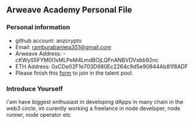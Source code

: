 ## Arweave Academy Personal File

### Personal information

- github account: anzcrypto
- Email: ramburabanieja351@gmail.com
- Arweave Address: -cKWyS5FYM0I1xMLPeM4LmdBOjLQFnANBVDVxbb92nc
- ETH Address: 0xCDe02F1e703D980Ec2264c9d5e90844Ab81f8ADF
- Please finish this [form](https://docs.google.com/forms/d/e/1FAIpQLSfWA5fIIcBgmRppm3jNz5vmf9Mai_QMVil-2pO4r7YKn_Zhtw/viewform?usp=sf_link) to join in the talent pool.

### Introduce Yourself
 i'am have biggest enthusiast in developing dApps in many chain in the web3 circle, im curently working a freelance in node developer, node runner, node operator etc